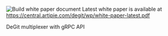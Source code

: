 ![Build white paper document](https://github.com/cqfn/degitx/workflows/Build%20white%20paper%20document/badge.svg) Latest white paper is available at https://central.artipie.com/degit/wp/white-paper-latest.pdf


DeGit multiplexer with gRPC API


